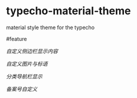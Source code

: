 # typecho-material-theme
material style theme for the typecho


#feature

_自定义侧边栏显示内容_

_自定义图片与标语_

_分类导航栏显示_

_备案号自定义_

